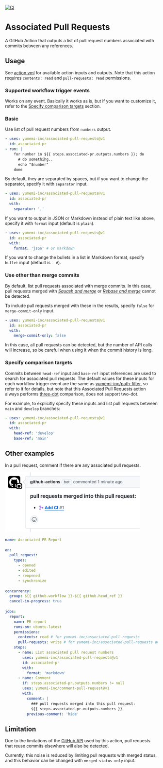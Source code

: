 [![CI](https://github.com/yumemi-inc/associated-pull-requests/actions/workflows/ci.yml/badge.svg)](https://github.com/yumemi-inc/associated-pull-requests/actions/workflows/ci.yml)

# Associated Pull Requests

A GitHub Action that outputs a list of pull request numbers associated with commits between any references.

## Usage

See [action.yml](action.yml) for available action inputs and outputs.
Note that this action requires `contents: read` and `pull-requests: read` permissions.

### Supported workflow trigger events

Works on any event.
Basically it works as is, but if you want to customize it, refer to the [Specify comparison targets](#specify-comparison-targets) section.

### Basic

Use list of pull request numbers from `numbers` output.

```yaml
- uses: yumemi-inc/associated-pull-requests@v1
  id: associated-pr
- run: |
    for number in ${{ steps.associated-pr.outputs.numbers }}; do
      # do somethihg..
      echo "$number"
    done
```

By default, they are separated by spaces, but if you want to change the separator, specify it with `separator` input.

```yaml
- uses: yumemi-inc/associated-pull-requests@v1
  id: associated-pr
  with:
    separator: ','
```

If you want to output in JSON or Markdown instead of plain text like above, specify it with `format` input (default is `plain`).

```yaml
- uses: yumemi-inc/associated-pull-requests@v1
  id: associated-pr
  with:
    format: 'json' # or markdown
```

If you want to change the bullets in a list in Markdown format, specify `bullet` input (default is `- #`).

### Use other than merge commits

By default, list pull requests associated with merge commits.
In this case, pull requests merged with *[Squash and merge](https://docs.github.com/en/repositories/configuring-branches-and-merges-in-your-repository/configuring-pull-request-merges/about-merge-methods-on-github#squashing-your-merge-commits)* or *[ Rebase and merge](https://docs.github.com/en/repositories/configuring-branches-and-merges-in-your-repository/configuring-pull-request-merges/about-merge-methods-on-github#rebasing-and-merging-your-commits)* cannot be detected.

To include pull requests merged with these in the results, specify `false` for `merge-commit-only` input.

```yaml
- uses: yumemi-inc/associated-pull-requests@v1
  id: associated-pr
  with:
    merge-commit-only: false
```

In this case, all pull requests can be detected, but the number of API calls will increase, so be careful when using it when the commit history is long.

### Specify comparison targets

Commits between `head-ref` input and `base-ref` input references are used to search for associated pull requests.
The default values ​​for these inputs for each workflow trigger event are the same as [yumemi-inc/path-filter](https://github.com/yumemi-inc/path-filter#specify-comparison-targets), so refer to it for details, but note that this Associated Pull Requests action always performs [three-dot](https://docs.github.com/en/pull-requests/collaborating-with-pull-requests/proposing-changes-to-your-work-with-pull-requests/about-comparing-branches-in-pull-requests#three-dot-and-two-dot-git-diff-comparisons) comparison, does not support two-dot.

For example, to explicitly specify these inputs and list pull requests between `main` and `develop` branches:

```yaml
- uses: yumemi-inc/associated-pull-requests@v1
  id: associated-pr
  with:
    head-ref: 'develop'
    base-ref: 'main'
```

## Other examples

In a pull request, comment if there are any associated pull requests.

![image](doc/image.png)

```yaml
name: Associated PR Report

on:
  pull_request:
    types:
      - opened
      - edited
      - reopened
      - synchronize

concurrency:
  group: ${{ github.workflow }}-${{ github.head_ref }}
  cancel-in-progress: true

jobs:
  report:
    name: PR report
    runs-on: ubuntu-latest
    permissions:
      contents: read # for yumemi-inc/associated-pull-requests
      pull-requests: write # for yumemi-inc/associated-pull-requests and yumemi-inc/comment-pull-request
    steps:
      - name: List associated pull request numbers
        uses: yumemi-inc/associated-pull-requests@v1
        id: associated-pr
        with:
          format: 'markdown'
      - name: Comment
        if: steps.associated-pr.outputs.numbers != null
        uses: yumemi-inc/comment-pull-request@v1
        with:
          comment: |
            ### pull requests merged into this pull request:
            ${{ steps.associated-pr.outputs.numbers }}
          previous-comment: 'hide'
```

## Limitation

Due to the limitations of the [GitHub API](https://docs.github.com/en/rest/commits/commits?apiVersion=2022-11-28#list-pull-requests-associated-with-a-commit) used by this action, pull requests that reuse commits elsewhere will also be detected.

Currently, this noise is reduced by limiting pull requests with merged status, and this behavior can be changed with `merged-status-only` input.
